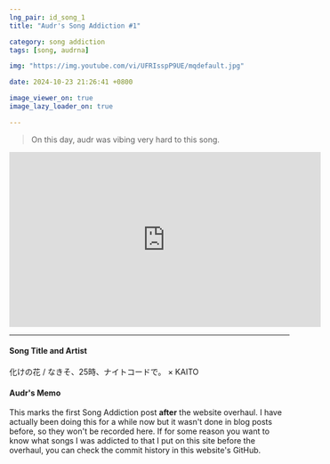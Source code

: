 ```yaml
---
lng_pair: id_song_1
title: "Audr's Song Addiction #1"

category: song addiction
tags: [song, audrna]

img: "https://img.youtube.com/vi/UFRIsspP9UE/mqdefault.jpg"

date: 2024-10-23 21:26:41 +0800

image_viewer_on: true
image_lazy_loader_on: true

---
```


> On this day, audr was vibing very hard to this song.

<iframe
  width="560"
  height="315"
  src="https://www.youtube.com/embed/UFRIsspP9UE"
  title="YouTube video player"
  frameborder="0"
  allow="accelerometer; clipboard-write; encrypted-media; gyroscope; picture-in-picture; web-share"
  referrerpolicy="strict-origin-when-cross-origin"
  allowfullscreen
  data-align="center"
></iframe>

<hr>

#### Song Title and Artist

<!-- outline-start -->
化けの花 / なきそ、25時、ナイトコードで。 × KAITO
<!-- outline-end -->

#### Audr's Memo
This marks the first Song Addiction post **after** the website overhaul. I have actually been doing this for a while now but it wasn't done in blog posts before, so they won't be recorded here. If for some reason you want to know what songs I was addicted to that I put on this site before the overhaul, you can check the commit history in this website's GitHub.
